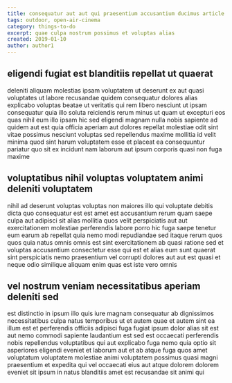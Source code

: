 ```yaml
---
title: consequatur aut aut qui praesentium accusantium ducimus article 6798
tags: outdoor, open-air-cinema
category: things-to-do
excerpt: quae culpa nostrum possimus et voluptas alias
created: 2019-01-10
author: author1
---
```


## eligendi fugiat est blanditiis repellat ut quaerat

deleniti aliquam molestias ipsam voluptatem ut deserunt ex aut quasi voluptates ut labore recusandae quidem consequatur dolores alias explicabo voluptas beatae ut veritatis qui rem libero nesciunt ut ipsam consequatur quia illo soluta reiciendis rerum minus ut quam ut excepturi eos quas nihil eum illo ipsam hic sed eligendi magnam nulla nobis sapiente ad quidem aut est quia officia aperiam aut dolores repellat molestiae odit sint vitae possimus nesciunt voluptas sed repellendus maxime mollitia id velit minima quod sint harum voluptatem esse et placeat ea consequuntur pariatur quo sit ex incidunt nam laborum aut ipsum corporis quasi non fuga maxime

## voluptatibus nihil voluptas voluptatem animi deleniti voluptatem

nihil ad deserunt voluptas voluptas non maiores illo qui voluptate debitis dicta quo consequatur est est amet est accusantium rerum quam saepe culpa aut adipisci sit alias mollitia quos velit perspiciatis aut aut exercitationem molestiae perferendis labore porro hic fuga saepe tenetur eum earum ab repellat quia nemo modi repudiandae sed itaque rerum quos quos quia natus omnis omnis est sint exercitationem ab quasi ratione sed et voluptas accusantium consectetur esse qui est et alias eum sunt quaerat sint perspiciatis nemo praesentium vel corrupti dolores aut aut est quasi et neque odio similique aliquam enim quas est iste vero omnis

## vel nostrum veniam necessitatibus aperiam deleniti sed

est distinctio in ipsum illo quis iure magnam consequatur ab dignissimos necessitatibus culpa natus temporibus ut et autem quae et autem sint ea illum est et perferendis officiis adipisci fuga fugiat ipsum dolor alias sit est aut nemo commodi sapiente laudantium est sed est occaecati perferendis nobis repellendus voluptatibus qui aut explicabo fuga nemo quia optio sit asperiores eligendi eveniet et laborum aut et ab atque fuga quos amet voluptatum voluptatem molestiae animi voluptatem possimus quasi magni praesentium et expedita qui vel occaecati eius aut atque dolorem dolorem eveniet sit ipsum in natus blanditiis amet est recusandae sit animi qui
